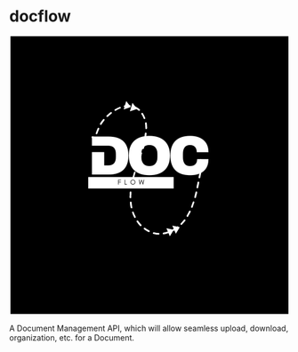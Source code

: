 # docflow
<div align="center">
    <img src="logo.png">
</div>


A Document Management API, which will allow seamless upload, download, organization, etc. for a Document.
